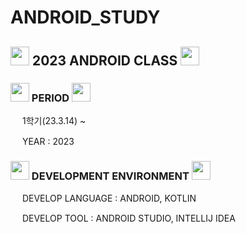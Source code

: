 # ANDROID_STUDY
<h2> <img src = "https://cdn-icons-png.flaticon.com/512/2920/2920369.png" width = "30" height = "30" > 2023 ANDROID CLASS <img src = "https://cdn-icons-png.flaticon.com/512/2920/2920369.png" width = "30" height = "30" > </h2>

<h3> <img src = "https://cdn-icons-png.flaticon.com/512/6597/6597133.png" width = "30" height = "30" > PERIOD <img src = "https://cdn-icons-png.flaticon.com/512/6597/6597133.png" width = "30" height = "30" > </h3>
<p> <img src = "https://cdn-icons-png.flaticon.com/512/520/520459.png" width = "15" height = "15"> 1학기(23.3.14) ~ </p>
<p> <img src = "https://cdn-icons-png.flaticon.com/512/520/520459.png" width = "15" height = "15"> YEAR : 2023 </p>

<h3> <img src = "https://cdn-icons-png.flaticon.com/512/8973/8973452.png" width = "30" height = "30"> DEVELOPMENT ENVIRONMENT <img src = "https://cdn-icons-png.flaticon.com/512/8973/8973452.png" width = "30" height = "30"> </h3>
<p> <img src = "https://cdn-icons-png.flaticon.com/512/520/520459.png" width = "15" height = "15"> DEVELOP LANGUAGE : ANDROID, KOTLIN </p>
<p> <img src = "https://cdn-icons-png.flaticon.com/512/520/520459.png" width = "15" height = "15"> DEVELOP TOOL : ANDROID STUDIO, INTELLIJ IDEA </p>
